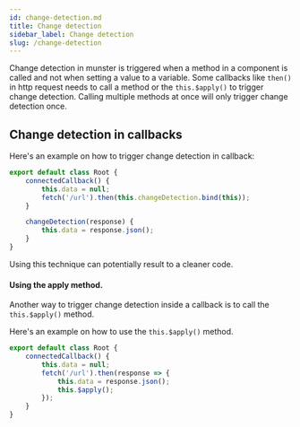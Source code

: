 ```yaml
---
id: change-detection.md
title: Change detection
sidebar_label: Change detection
slug: /change-detection
---
```


Change detection in munster is triggered when a method in a component is called and not when setting a value to a variable.
Some callbacks like `then()` in http request needs to call a method or the `this.$apply()` to trigger change detection.
Calling multiple methods at once will only trigger change detection once.

## Change detection in callbacks

Here's an example on how to trigger change detection in callback:

```javascript
export default class Root {
    connectedCallback() {
        this.data = null;
        fetch('/url').then(this.changeDetection.bind(this));
    }

    changeDetection(response) {
        this.data = response.json();
    }
}
```

Using this technique can potentially result to a cleaner code.

#### Using the apply method.

Another way to trigger change detection inside a callback is to call the `this.$apply()` method.

Here's an example on how to use the `this.$apply()` method.

```javascript
export default class Root {
    connectedCallback() {
        this.data = null;
        fetch('/url').then(response => {
            this.data = response.json();
            this.$apply();
        });
    }
}
```
